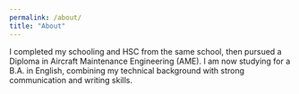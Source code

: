 ```yaml
---
permalink: /about/
title: "About"
---
```


I completed my schooling and HSC from the same school, then pursued a Diploma in Aircraft Maintenance Engineering (AME). I am now studying for a B.A. in English, combining my technical background with strong communication and writing skills.
